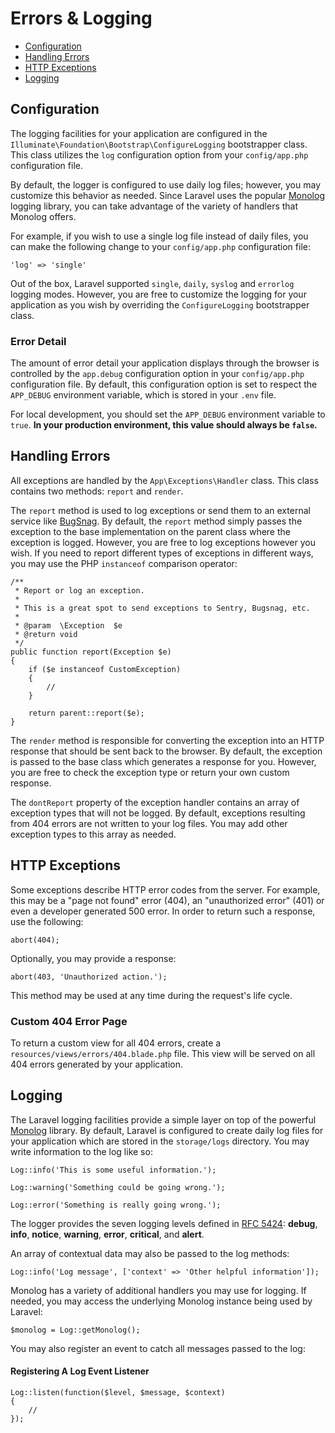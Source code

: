 # Errors & Logging

- [Configuration](#configuration)
- [Handling Errors](#handling-errors)
- [HTTP Exceptions](#http-exceptions)
- [Logging](#logging)

<a name="configuration"></a>
## Configuration

The logging facilities for your application are configured in the `Illuminate\Foundation\Bootstrap\ConfigureLogging` bootstrapper class. This class utilizes the `log` configuration option from your `config/app.php` configuration file.

By default, the logger is configured to use daily log files; however, you may customize this behavior as needed. Since Laravel uses the popular [Monolog](https://github.com/Seldaek/monolog) logging library, you can take advantage of the variety of handlers that Monolog offers.

For example, if you wish to use a single log file instead of daily files, you can make the following change to your `config/app.php` configuration file:

	'log' => 'single'

Out of the box, Laravel supported `single`, `daily`, `syslog` and `errorlog` logging modes. However, you are free to customize the logging for your application as you wish by overriding the `ConfigureLogging` bootstrapper class.

### Error Detail

The amount of error detail your application displays through the browser is controlled by the `app.debug` configuration option in your `config/app.php` configuration file. By default, this configuration option is set to respect the `APP_DEBUG` environment variable, which is stored in your `.env` file.

For local development, you should set the `APP_DEBUG` environment variable to `true`. **In your production environment, this value should always be `false`.**

<a name="handling-errors"></a>
## Handling Errors

All exceptions are handled by the `App\Exceptions\Handler` class. This class contains two methods: `report` and `render`.

The `report` method is used to log exceptions or send them to an external service like [BugSnag](https://bugsnag.com). By default, the `report` method simply passes the exception to the base implementation on the parent class where the exception is logged. However, you are free to log exceptions however you wish. If you need to report different types of exceptions in different ways, you may use the PHP `instanceof` comparison operator:

	/**
	 * Report or log an exception.
	 *
	 * This is a great spot to send exceptions to Sentry, Bugsnag, etc.
	 *
	 * @param  \Exception  $e
	 * @return void
	 */
	public function report(Exception $e)
	{
		if ($e instanceof CustomException)
		{
			//
		}

		return parent::report($e);
	}

The `render` method is responsible for converting the exception into an HTTP response that should be sent back to the browser. By default, the exception is passed to the base class which generates a response for you. However, you are free to check the exception type or return your own custom response.

The `dontReport` property of the exception handler contains an array of exception types that will not be logged. By default, exceptions resulting from 404 errors are not written to your log files. You may add other exception types to this array as needed.

<a name="http-exceptions"></a>
## HTTP Exceptions

Some exceptions describe HTTP error codes from the server. For example, this may be a "page not found" error (404), an "unauthorized error" (401) or even a developer generated 500 error. In order to return such a response, use the following:

	abort(404);

Optionally, you may provide a response:

	abort(403, 'Unauthorized action.');

This method may be used at any time during the request's life cycle.

### Custom 404 Error Page

To return a custom view for all 404 errors, create a `resources/views/errors/404.blade.php` file. This view will be served on all 404 errors generated by your application.

<a name="logging"></a>
## Logging

The Laravel logging facilities provide a simple layer on top of the powerful [Monolog](http://github.com/seldaek/monolog) library. By default, Laravel is configured to create daily log files for your application which are stored in the `storage/logs` directory. You may write information to the log like so:

	Log::info('This is some useful information.');

	Log::warning('Something could be going wrong.');

	Log::error('Something is really going wrong.');

The logger provides the seven logging levels defined in [RFC 5424](http://tools.ietf.org/html/rfc5424): **debug**, **info**, **notice**, **warning**, **error**, **critical**, and **alert**.

An array of contextual data may also be passed to the log methods:

	Log::info('Log message', ['context' => 'Other helpful information']);

Monolog has a variety of additional handlers you may use for logging. If needed, you may access the underlying Monolog instance being used by Laravel:

	$monolog = Log::getMonolog();

You may also register an event to catch all messages passed to the log:

#### Registering A Log Event Listener

	Log::listen(function($level, $message, $context)
	{
		//
	});
